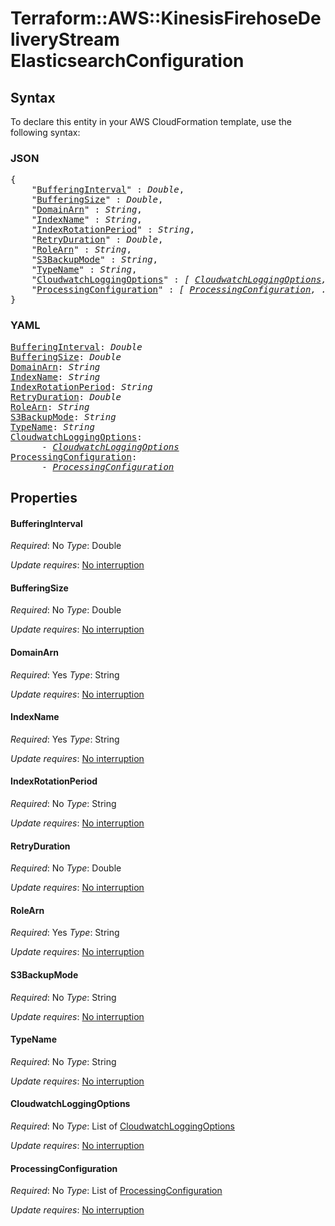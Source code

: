 # Terraform::AWS::KinesisFirehoseDeliveryStream ElasticsearchConfiguration

## Syntax

To declare this entity in your AWS CloudFormation template, use the following syntax:

### JSON

<pre>
{
    "<a href="#bufferinginterval" title="BufferingInterval">BufferingInterval</a>" : <i>Double</i>,
    "<a href="#bufferingsize" title="BufferingSize">BufferingSize</a>" : <i>Double</i>,
    "<a href="#domainarn" title="DomainArn">DomainArn</a>" : <i>String</i>,
    "<a href="#indexname" title="IndexName">IndexName</a>" : <i>String</i>,
    "<a href="#indexrotationperiod" title="IndexRotationPeriod">IndexRotationPeriod</a>" : <i>String</i>,
    "<a href="#retryduration" title="RetryDuration">RetryDuration</a>" : <i>Double</i>,
    "<a href="#rolearn" title="RoleArn">RoleArn</a>" : <i>String</i>,
    "<a href="#s3backupmode" title="S3BackupMode">S3BackupMode</a>" : <i>String</i>,
    "<a href="#typename" title="TypeName">TypeName</a>" : <i>String</i>,
    "<a href="#cloudwatchloggingoptions" title="CloudwatchLoggingOptions">CloudwatchLoggingOptions</a>" : <i>[ <a href="elasticsearchconfiguration-cloudwatchloggingoptions.md">CloudwatchLoggingOptions</a>, ... ]</i>,
    "<a href="#processingconfiguration" title="ProcessingConfiguration">ProcessingConfiguration</a>" : <i>[ <a href="elasticsearchconfiguration-processingconfiguration.md">ProcessingConfiguration</a>, ... ]</i>
}
</pre>

### YAML

<pre>
<a href="#bufferinginterval" title="BufferingInterval">BufferingInterval</a>: <i>Double</i>
<a href="#bufferingsize" title="BufferingSize">BufferingSize</a>: <i>Double</i>
<a href="#domainarn" title="DomainArn">DomainArn</a>: <i>String</i>
<a href="#indexname" title="IndexName">IndexName</a>: <i>String</i>
<a href="#indexrotationperiod" title="IndexRotationPeriod">IndexRotationPeriod</a>: <i>String</i>
<a href="#retryduration" title="RetryDuration">RetryDuration</a>: <i>Double</i>
<a href="#rolearn" title="RoleArn">RoleArn</a>: <i>String</i>
<a href="#s3backupmode" title="S3BackupMode">S3BackupMode</a>: <i>String</i>
<a href="#typename" title="TypeName">TypeName</a>: <i>String</i>
<a href="#cloudwatchloggingoptions" title="CloudwatchLoggingOptions">CloudwatchLoggingOptions</a>: <i>
      - <a href="elasticsearchconfiguration-cloudwatchloggingoptions.md">CloudwatchLoggingOptions</a></i>
<a href="#processingconfiguration" title="ProcessingConfiguration">ProcessingConfiguration</a>: <i>
      - <a href="elasticsearchconfiguration-processingconfiguration.md">ProcessingConfiguration</a></i>
</pre>

## Properties

#### BufferingInterval

_Required_: No
_Type_: Double

_Update requires_: [No interruption](https://docs.aws.amazon.com/AWSCloudFormation/latest/UserGuide/using-cfn-updating-stacks-update-behaviors.html#update-no-interrupt)

#### BufferingSize

_Required_: No
_Type_: Double

_Update requires_: [No interruption](https://docs.aws.amazon.com/AWSCloudFormation/latest/UserGuide/using-cfn-updating-stacks-update-behaviors.html#update-no-interrupt)

#### DomainArn

_Required_: Yes
_Type_: String

_Update requires_: [No interruption](https://docs.aws.amazon.com/AWSCloudFormation/latest/UserGuide/using-cfn-updating-stacks-update-behaviors.html#update-no-interrupt)

#### IndexName

_Required_: Yes
_Type_: String

_Update requires_: [No interruption](https://docs.aws.amazon.com/AWSCloudFormation/latest/UserGuide/using-cfn-updating-stacks-update-behaviors.html#update-no-interrupt)

#### IndexRotationPeriod

_Required_: No
_Type_: String

_Update requires_: [No interruption](https://docs.aws.amazon.com/AWSCloudFormation/latest/UserGuide/using-cfn-updating-stacks-update-behaviors.html#update-no-interrupt)

#### RetryDuration

_Required_: No
_Type_: Double

_Update requires_: [No interruption](https://docs.aws.amazon.com/AWSCloudFormation/latest/UserGuide/using-cfn-updating-stacks-update-behaviors.html#update-no-interrupt)

#### RoleArn

_Required_: Yes
_Type_: String

_Update requires_: [No interruption](https://docs.aws.amazon.com/AWSCloudFormation/latest/UserGuide/using-cfn-updating-stacks-update-behaviors.html#update-no-interrupt)

#### S3BackupMode

_Required_: No
_Type_: String

_Update requires_: [No interruption](https://docs.aws.amazon.com/AWSCloudFormation/latest/UserGuide/using-cfn-updating-stacks-update-behaviors.html#update-no-interrupt)

#### TypeName

_Required_: No
_Type_: String

_Update requires_: [No interruption](https://docs.aws.amazon.com/AWSCloudFormation/latest/UserGuide/using-cfn-updating-stacks-update-behaviors.html#update-no-interrupt)

#### CloudwatchLoggingOptions

_Required_: No
_Type_: List of <a href="elasticsearchconfiguration-cloudwatchloggingoptions.md">CloudwatchLoggingOptions</a>

_Update requires_: [No interruption](https://docs.aws.amazon.com/AWSCloudFormation/latest/UserGuide/using-cfn-updating-stacks-update-behaviors.html#update-no-interrupt)

#### ProcessingConfiguration

_Required_: No
_Type_: List of <a href="elasticsearchconfiguration-processingconfiguration.md">ProcessingConfiguration</a>

_Update requires_: [No interruption](https://docs.aws.amazon.com/AWSCloudFormation/latest/UserGuide/using-cfn-updating-stacks-update-behaviors.html#update-no-interrupt)

